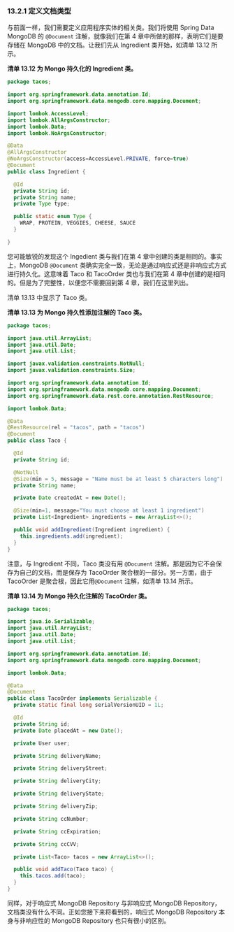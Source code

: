 ### 13.2.1 定义文档类型

与前面一样，我们需要定义应用程序实体的相关类。我们将使用 Spring Data MongoDB 的 `@Document` 注解，就像我们在第 4 章中所做的那样，表明它们是要存储在 MongoDB 中的文档。让我们先从 Ingredient 类开始，如清单 13.12 所示。

**清单 13.12 为 Mongo 持久化的 Ingredient 类。**
```java
package tacos;

import org.springframework.data.annotation.Id;
import org.springframework.data.mongodb.core.mapping.Document;

import lombok.AccessLevel;
import lombok.AllArgsConstructor;
import lombok.Data;
import lombok.NoArgsConstructor;

@Data
@AllArgsConstructor
@NoArgsConstructor(access=AccessLevel.PRIVATE, force=true)
@Document
public class Ingredient {

  @Id
  private String id;
  private String name;
  private Type type;

  public static enum Type {
    WRAP, PROTEIN, VEGGIES, CHEESE, SAUCE
  }

}
```

您可能敏锐的发现这个 Ingedient 类与我们在第 4 章中创建的类是相同的。事实上，MongoDB `@Document` 类确实完全一致，无论是通过响应式还是非响应式方式进行持久化。这意味着 Taco 和 TacoOrder 类也与我们在第 4 章中创建的是相同的。但是为了完整性，以便您不需要回到第 4 章，我们在这里列出。

清单 13.13 中显示了 Taco 类。

**清单 13.13 为 Mongo 持久性添加注解的 Taco 类。**

```java
package tacos;

import java.util.ArrayList;
import java.util.Date;
import java.util.List;

import javax.validation.constraints.NotNull;
import javax.validation.constraints.Size;

import org.springframework.data.annotation.Id;
import org.springframework.data.mongodb.core.mapping.Document;
import org.springframework.data.rest.core.annotation.RestResource;

import lombok.Data;

@Data
@RestResource(rel = "tacos", path = "tacos")
@Document
public class Taco {

  @Id
  private String id;

  @NotNull
  @Size(min = 5, message = "Name must be at least 5 characters long")
  private String name;

  private Date createdAt = new Date();

  @Size(min=1, message="You must choose at least 1 ingredient")
  private List<Ingredient> ingredients = new ArrayList<>();

  public void addIngredient(Ingredient ingredient) {
    this.ingredients.add(ingredient);
  }
}

```

注意，与 Ingredient 不同，Taco 类没有用 `@Document` 注解。那是因为它不会保存为自己的文档，而是保存为 TacoOrder 聚合根的一部分。另一方面，由于 TacoOrder 是聚合根，因此它用`@Document` 注解，如清单 13.14 所示。

**清单 13.14 为 Mongo 持久化注解的 TacoOrder 类。**

```java
package tacos;

import java.io.Serializable;
import java.util.ArrayList;
import java.util.Date;
import java.util.List;

import org.springframework.data.annotation.Id;
import org.springframework.data.mongodb.core.mapping.Document;

import lombok.Data;

@Data
@Document
public class TacoOrder implements Serializable {
  private static final long serialVersionUID = 1L;

  @Id
  private String id;
  private Date placedAt = new Date();

  private User user;

  private String deliveryName;

  private String deliveryStreet;

  private String deliveryCity;

  private String deliveryState;

  private String deliveryZip;

  private String ccNumber;

  private String ccExpiration;

  private String ccCVV;

  private List<Taco> tacos = new ArrayList<>();

  public void addTaco(Taco taco) {
    this.tacos.add(taco);
  }
}
```

同样，对于响应式 MongoDB Repository 与非响应式 MongoDB Repository， 文档类没有什么不同。正如您接下来将看到的，响应式 MongoDB Repository 本身与非响应性的 MongoDB Repository 也只有很小的区别。

